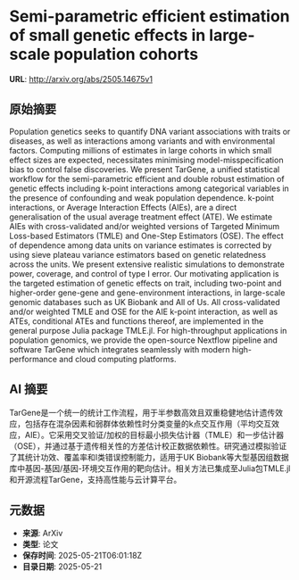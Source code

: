 # Semi-parametric efficient estimation of small genetic effects in large-scale population cohorts

**URL**: http://arxiv.org/abs/2505.14675v1

## 原始摘要

Population genetics seeks to quantify DNA variant associations with traits or
diseases, as well as interactions among variants and with environmental
factors. Computing millions of estimates in large cohorts in which small effect
sizes are expected, necessitates minimising model-misspecification bias to
control false discoveries. We present TarGene, a unified statistical workflow
for the semi-parametric efficient and double robust estimation of genetic
effects including k-point interactions among categorical variables in the
presence of confounding and weak population dependence. k-point interactions,
or Average Interaction Effects (AIEs), are a direct generalisation of the usual
average treatment effect (ATE). We estimate AIEs with cross-validated and/or
weighted versions of Targeted Minimum Loss-based Estimators (TMLE) and One-Step
Estimators (OSE). The effect of dependence among data units on variance
estimates is corrected by using sieve plateau variance estimators based on
genetic relatedness across the units. We present extensive realistic
simulations to demonstrate power, coverage, and control of type I error. Our
motivating application is the targeted estimation of genetic effects on trait,
including two-point and higher-order gene-gene and gene-environment
interactions, in large-scale genomic databases such as UK Biobank and All of
Us. All cross-validated and/or weighted TMLE and OSE for the AIE k-point
interaction, as well as ATEs, conditional ATEs and functions thereof, are
implemented in the general purpose Julia package TMLE.jl. For high-throughput
applications in population genomics, we provide the open-source Nextflow
pipeline and software TarGene which integrates seamlessly with modern
high-performance and cloud computing platforms.


## AI 摘要

TarGene是一个统一的统计工作流程，用于半参数高效且双重稳健地估计遗传效应，包括存在混杂因素和弱群体依赖性时分类变量的k点交互作用（平均交互效应，AIE）。它采用交叉验证/加权的目标最小损失估计器（TMLE）和一步估计器（OSE），并通过基于遗传相关性的方差估计校正数据依赖性。研究通过模拟验证了其统计功效、覆盖率和I类错误控制能力，适用于UK Biobank等大型基因组数据库中基因-基因/基因-环境交互作用的靶向估计。相关方法已集成至Julia包TMLE.jl和开源流程TarGene，支持高性能与云计算平台。

## 元数据

- **来源**: ArXiv
- **类型**: 论文
- **保存时间**: 2025-05-21T06:01:18Z
- **目录日期**: 2025-05-21
